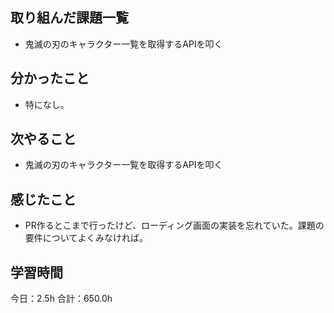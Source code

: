 ## 取り組んだ課題一覧
* 鬼滅の刃のキャラクター一覧を取得するAPIを叩く
## 分かったこと
* 特になし。
      
    
    

## 次やること
* 鬼滅の刃のキャラクター一覧を取得するAPIを叩く
## 感じたこと
* PR作るとこまで行ったけど、ローディング画面の実装を忘れていた。課題の要件についてよくみなければ。
 
## 学習時間
今日：2.5h
合計：650.0h
